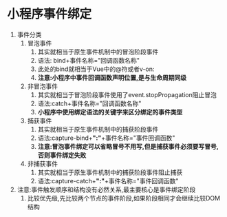 # 小程序事件绑定

1. 事件分类
   1. 冒泡事件
      1. 其实就相当于原生事件机制中的冒泡阶段事件
      2. 语法: bind+事件名称="回调函数名称"
      3. 此处的bind就相当于Vue中的@符或者v-on:
      4. **注意:小程序中事件回调函数声明位置,是与生命周期同级**
   2. 非冒泡事件
      1. 其实就相当于冒泡阶段事件使用了event.stopPropagation阻止冒泡
      2. 语法:catch+事件名称="回调函数名称"
      3. **小程序中使用绑定语法的关键字来区分绑定的事件类型**
   3. 捕获事件
      1. 其实就相当于原生事件机制中的捕获阶段事件
      2. 语法:capture-bind+**":"**+事件名称="事件回调函数"
      3. **注意:冒泡事件绑定可以省略冒号不用写,但是捕获事件必须要写冒号,否则事件绑定失败**
   4. 非捕获事件
      1. 其实就相当于原生事件机制中的捕获阶段事件阻止捕获
      2. 语法:capture-catch+**":"**+事件名称="事件回调函数"
2. 注意:事件触发顺序和结构没有必然关系,最主要核心是事件绑定阶段
   1. 比较优先级,先比较两个节点的事件阶段,如果阶段相同才会继续比较DOM结构